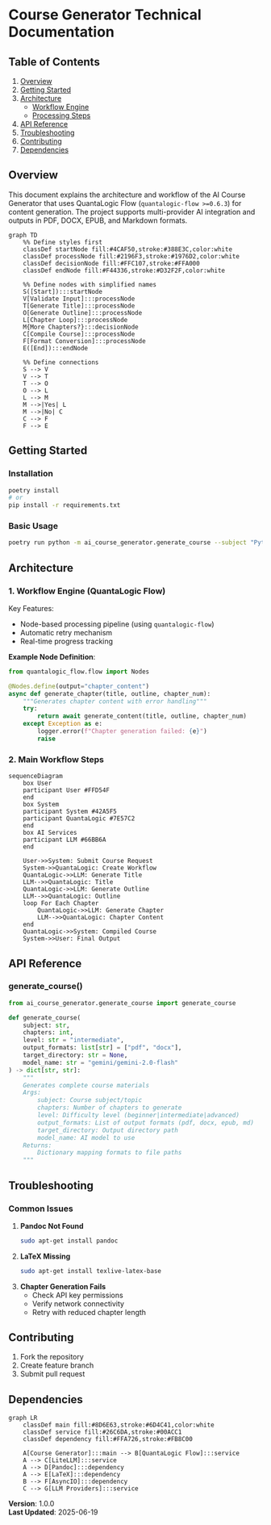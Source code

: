 # Course Generator Technical Documentation

## Table of Contents
1. [Overview](#overview)
2. [Getting Started](#getting-started)
3. [Architecture](#architecture)
   - [Workflow Engine](#1-workflow-engine-quantalogic-flow)
   - [Processing Steps](#2-main-workflow-steps)
4. [API Reference](#api-reference)
5. [Troubleshooting](#troubleshooting)
6. [Contributing](#contributing)
7. [Dependencies](#dependencies)

## Overview
This document explains the architecture and workflow of the AI Course Generator that uses QuantaLogic Flow (`quantalogic-flow >=0.6.3`) for content generation. The project supports multi-provider AI integration and outputs in PDF, DOCX, EPUB, and Markdown formats.

```mermaid
graph TD
    %% Define styles first
    classDef startNode fill:#4CAF50,stroke:#388E3C,color:white
    classDef processNode fill:#2196F3,stroke:#1976D2,color:white
    classDef decisionNode fill:#FFC107,stroke:#FFA000
    classDef endNode fill:#F44336,stroke:#D32F2F,color:white

    %% Define nodes with simplified names
    S([Start]):::startNode
    V[Validate Input]:::processNode
    T[Generate Title]:::processNode
    O[Generate Outline]:::processNode
    L[Chapter Loop]:::processNode
    M{More Chapters?}:::decisionNode
    C[Compile Course]:::processNode
    F[Format Conversion]:::processNode
    E([End]):::endNode

    %% Define connections
    S --> V
    V --> T
    T --> O
    O --> L
    L --> M
    M -->|Yes| L
    M -->|No| C
    C --> F
    F --> E
```

## Getting Started
### Installation
```bash
poetry install
# or
pip install -r requirements.txt
```

### Basic Usage
```bash
poetry run python -m ai_course_generator.generate_course --subject "Python Programming" --level intermediate --number-of-chapters 5 --words-by-chapter 500
```

## Architecture

### 1. Workflow Engine (QuantaLogic Flow)
Key Features:
- Node-based processing pipeline (using `quantalogic-flow`)
- Automatic retry mechanism
- Real-time progress tracking

**Example Node Definition**:
```python
from quantalogic_flow.flow import Nodes

@Nodes.define(output="chapter_content")
async def generate_chapter(title, outline, chapter_num):
    """Generates chapter content with error handling"""
    try:
        return await generate_content(title, outline, chapter_num)
    except Exception as e:
        logger.error(f"Chapter generation failed: {e}")
        raise
```

### 2. Main Workflow Steps
```mermaid
sequenceDiagram
    box User
    participant User #FFD54F
    end
    box System
    participant System #42A5F5
    participant QuantaLogic #7E57C2
    end
    box AI Services
    participant LLM #66BB6A
    end
    
    User->>System: Submit Course Request
    System->>QuantaLogic: Create Workflow
    QuantaLogic->>LLM: Generate Title
    LLM-->>QuantaLogic: Title
    QuantaLogic->>LLM: Generate Outline
    LLM-->>QuantaLogic: Outline
    loop For Each Chapter
        QuantaLogic->>LLM: Generate Chapter
        LLM-->>QuantaLogic: Chapter Content
    end
    QuantaLogic->>System: Compiled Course
    System->>User: Final Output
```

## API Reference
### generate_course()
```python
from ai_course_generator.generate_course import generate_course

def generate_course(
    subject: str,
    chapters: int,
    level: str = "intermediate",
    output_formats: list[str] = ["pdf", "docx"],
    target_directory: str = None,
    model_name: str = "gemini/gemini-2.0-flash"
) -> dict[str, str]:
    """
    Generates complete course materials
    Args:
        subject: Course subject/topic
        chapters: Number of chapters to generate
        level: Difficulty level (beginner|intermediate|advanced)
        output_formats: List of output formats (pdf, docx, epub, md)
        target_directory: Output directory path
        model_name: AI model to use
    Returns:
        Dictionary mapping formats to file paths
    """
```

## Troubleshooting
### Common Issues
1. **Pandoc Not Found**
   ```bash
   sudo apt-get install pandoc
   ```
2. **LaTeX Missing**
   ```bash
   sudo apt-get install texlive-latex-base
   ```
3. **Chapter Generation Fails**
   - Check API key permissions
   - Verify network connectivity
   - Retry with reduced chapter length

## Contributing
1. Fork the repository
2. Create feature branch
3. Submit pull request

## Dependencies
```mermaid
graph LR
    classDef main fill:#8D6E63,stroke:#6D4C41,color:white
    classDef service fill:#26C6DA,stroke:#00ACC1
    classDef dependency fill:#FFA726,stroke:#FB8C00
    
    A[Course Generator]:::main --> B[QuantaLogic Flow]:::service
    A --> C[LiteLLM]:::service
    A --> D[Pandoc]:::dependency
    A --> E[LaTeX]:::dependency
    B --> F[AsyncIO]:::dependency
    C --> G[LLM Providers]:::service
```

**Version**: 1.0.0  
**Last Updated**: 2025-06-19
